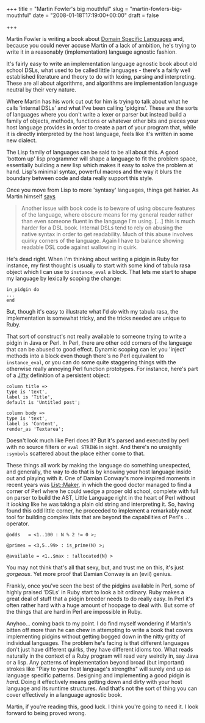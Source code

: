 +++
title = "Martin Fowler's big mouthful"
slug = "martin-fowlers-big-mouthful"
date = "2008-01-18T17:19:00+00:00"
draft = false

+++

Martin Fowler is writing a book about [Domain Specific Languages](http://martinfowler.com/dslwip/) and, because you could never accuse Martin of a lack of ambition, he's trying to write it in a reasonably (implementation) language agnostic fashion.

It's fairly easy to write an implementation language agnostic book about old school DSLs, what used to be called little languages - there's a fairly well established literature and theory to do with lexing, parsing and interpreting. These are all about algorithms, and algorithms are implementation language neutral by their very nature.

Where Martin has his work cut out for him is trying to talk about what he calls 'internal DSLs' and what I've been calling 'pidgins'. These are the sorts of languages where you don't write a lexer or parser but instead build a family of objects, methods, functions or whatever other bits and pieces your host language provides in order to create a part of your program that, while it is directly interpreted by the host language, feels like it's written in some new dialect.

The Lisp family of languages can be said to be all about this. A good 'bottom up' lisp programmer will shape a language to fit the problem space, essentially building a new lisp which makes it easy to solve the problem at hand. Lisp's minimal syntax, powerful macros and the way it blurs the boundary between code and data really support this style.

Once you move from Lisp to more 'syntaxy' languages, things get hairier. As Martin himself [says](http://martinfowler.com/bliki/BookCode.html)

> Another issue with book code is to beware of using obscure features of the language, where obscure means for my general reader rather than even someone fluent in the language I'm using. \[...\] this is much harder for a DSL book. Internal DSLs tend to rely on abusing the native syntax in order to get readability. Much of this abuse involves quirky corners of the language. Again I have to balance showing readable DSL code against wallowing in quirk.

He's dead right. When I'm thinking about writing a pidgin in Ruby for instance, my first thought is usually to start with some kind of tabula rasa object which I can use to `instance_eval` a block. That lets me start to shape my language by lexically scoping the change:

    in_pidgin do
    ...
    end

But, though it's easy to illustrate what I'd *do* with my tabula rasa, the implementation is somewhat tricky, and the tricks needed are unique to Ruby.

That sort of construct's not really available to someone trying to write a pidgin in Java or Perl. In Perl, there are other odd corners of the language that can be abused to good effect. Dynamic scoping can let you 'inject' methods into a block even though there's no Perl equivalent to `instance_eval`, or you can do some quite staggering things with the otherwise really annoying Perl function prototypes. For instance, here's part of a [Jifty](http://jifty.org/) definition of a persistent object:

    column title => 
    type is 'text',
    label is 'Title',
    default is 'Untitled post';

    column body => 
    type is 'text',
    label is 'Content',
    render_as 'Textarea';

Doesn't look much like Perl does it? But it's parsed and executed by perl with no source filters or `eval STRING` in sight. And there's no unsightly <code>:symbols</code> scattered about the place either come to that.

These things all work by making the language do something unexpected, and generally, the way to do that is by knowing your host language inside out and playing with it. One of Damian Conway's more inspired moments in recent years was [List::Maker](http://search.cpan.org/~dconway/List-Maker-v0.0.3/lib/List/Maker.pm), in which the good doctor managed to find a corner of Perl where he could wedge a proper old school, complete with full on parser to build the AST, Little Language right in the heart of Perl without it *looking* like he was taking a plain old string and interpreting it. So, having found this odd little corner, he proceeded to implement a remarkably neat tool for building complex lists that are beyond the capabilities of Perl's <code>..</code> operator.

    @odds   = <1..100 : N % 2 != 0 >;

    @primes = <3,5..99> : is_prime(N) >;

    @available = <1..$max : !allocated{N} >

You may not think that's all that sexy, but, and trust me on this, it's just *gorgeous*. Yet more proof that Damian Conway is an (evil) genius.

Frankly, once you've seen the best of the pidgins available in Perl, some of highly praised 'DSLs' in Ruby start to look a bit ordinary. Ruby makes a great deal of stuff that a pidgin breeder needs to do really easy. In Perl it's often rather hard with a huge amount of hoopage to deal with. But some of the things that are hard in Perl are impossible in Ruby.

Anyhoo... coming back to my point. I do find myself wondering if Martin's bitten off more than he can chew in attempting to write a book that covers implementing pidgins without getting bogged down in the nitty gritty of individual languages. The problem he's facing is that different languages don't just have different quirks, they have different idioms too. What reads naturally in the context of a Ruby program will read very weirdly in, say Java or a lisp. Any patterns of implementation beyond broad (but important) strokes like "Play to your host language's strengths" will surely end up as language specific patterns. Designing and implementing a good pidgin is *hard*. Doing it effectively means getting down and dirty with your host language and its runtime structures. And that's not the sort of thing you can cover effectively in a language agnostic book.

Martin, if you're reading this, good luck. I think you're going to need it. I look forward to being proved wrong.
